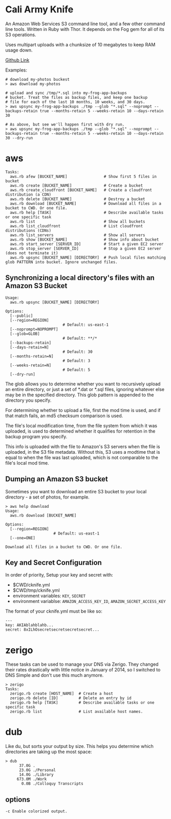 Cali Army Knife
==============

An Amazon Web Services S3 command line tool, and a few other command
line tools. Written in Ruby with Thor. It depends on the Fog gem for
all of its S3 operations.

Uses multipart uploads with a chunksize of 10 megabytes to keep RAM
usage down.

[Github Link](https://github.com/mikedll/cali-army-knife)


Examples:

    # download my-photos buckest
    > aws download my-photos 
    
    # upload and sync /tmp/*.sql into my-frog-app-backups
    # bucket. Treat the files as backup files, and keep one backup
    # file for each of the last 10 months, 10 weeks, and 30 days.    
    > aws upsync my-frog-app-backups ./tmp --glob "*.sql" --noprompt --backups-retain true --months-retain 5 --weeks-retain 10 --days-retain 30

    # As above, but see we'll happen first with dry run.
    > aws upsync my-frog-app-backups ./tmp --glob "*.sql" --noprompt --backups-retain true --months-retain 5 --weeks-retain 10 --days-retain 30 --dry-run

# aws

    Tasks:
      aws.rb afew [BUCKET_NAME]                # Show first 5 files in bucket
      aws.rb create [BUCKET_NAME]              # Create a bucket
      aws.rb create_cloudfront [BUCKET_NAME]   # Create a cloudfront distribution (a CDN)
      aws.rb delete [BUCKET_NAME]              # Destroy a bucket
      aws.rb download [BUCKET_NAME]            # Download all files in a bucket to CWD. Or one file.
      aws.rb help [TASK]                       # Describe available tasks or one specific task
      aws.rb list                              # Show all buckets
      aws.rb list_cloudfront                   # List cloudfront distributions (CDNs)
      aws.rb list_servers                      # Show all servers
      aws.rb show [BUCKET_NAME]                # Show info about bucket
      aws.rb start_server [SERVER_ID]          # Start a given EC2 server
      aws.rb stop_server [SERVER_ID]           # Stop a given EC2 server (does not terminate it)
      aws.rb upsync [BUCKET_NAME] [DIRECTORY]  # Push local files matching glob PATTERN into bucket. Ignore unchanged files.      

## Synchronizing a local directory's files with an Amazon S3 Bucket

    Usage:
      aws.rb upsync [BUCKET_NAME] [DIRECTORY]

    Options:
      [--public]             
      [--region=REGION]      
                             # Default: us-east-1
      [--noprompt=NOPROMPT]  
      [--glob=GLOB]          
                             # Default: **/*
      [--backups-retain]     
      [--days-retain=N]      
                             # Default: 30
      [--months-retain=N]    
                             # Default: 3
      [--weeks-retain=N]     
                             # Default: 5
      [--dry-run]            

The glob allows you to determine whether you want to recursively
upload an entire directory, or just a set of *.dat or *.sql files,
ignoring whatever else may be in the specified directory. This glob
pattern is appended to the directory you specify.

For determining whether to upload a file, first the mod time is used,
and if that match fails, an md5 checksum comparison is used.

The file's local modification time, from the file system from which it
was uploaded, is used to determined whether it qualifies for retention
in the backup program you specify.

This info is uploaded with the file to Amazon's S3 servers when the
file is uploaded, in the S3 file metadata. Without this, S3 uses a
modtime that is equal to when the file was last uploaded, which is not
comparable to the file's local mod time.

## Dumping an Amazon S3 bucket

Sometimes you want to download an entire S3 bucket to your local
directory - a set of photos, for example.

    > aws help download 
    Usage:
      aws.rb download [BUCKET_NAME]

    Options:
      [--region=REGION]  
                         # Default: us-east-1
      [--one=ONE]        

    Download all files in a bucket to CWD. Or one file.


## Key and Secret Configuration

In order of priority, Setup your key and secret with:

  - $CWD/cknife.yml
  - $CWD/tmp/cknife.yml
  - environment variables: `KEY`, `SECRET`
  - environment variablse: `AMAZON_ACCESS_KEY_ID`, `AMAZON_SECRET_ACCESS_KEY` 

The format of your cknife.yml must be like so:

    ---
    key: AKIAblahblahb...
    secret: 8xILhOsecretsecretsecretsecret...


# zerigo 

These tasks can be used to manage your DNS via Zerigo.  They changed
their rates drastically with little notice in January of 2014, so I
switched to DNS Simple and don't use this much anymore.

    > zerigo 
    Tasks:
      zerigo.rb create [HOST_NAME]  # Create a host
      zerigo.rb delete [ID]         # Delete an entry by id
      zerigo.rb help [TASK]         # Describe available tasks or one specific task
      zerigo.rb list                # List available host names.

# dub

Like du, but sorts your output by size.  This helps you determine
which directories are taking up the most space:

    > dub
          37.0G .
          23.0G ./Personal
          14.0G ./Library
         673.0M ./Work
           0.0B ./Colloquy Transcripts

## options      

    -c Enable colorized output. 
